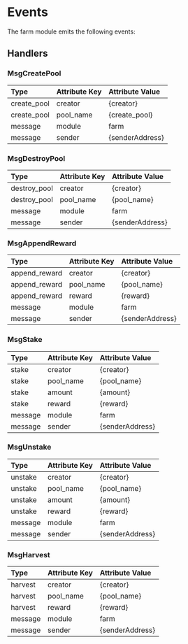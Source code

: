 <!--
order: 3
-->

# Events

The farm module emits the following events:

## Handlers

### MsgCreatePool

| Type        | Attribute Key | Attribute Value |
| :---------- | :------------ | :-------------- |
| create_pool | creator       | {creator}       |
| create_pool | pool_name     | {create_pool}   |
| message     | module        | farm            |
| message     | sender        | {senderAddress} |

### MsgDestroyPool

| Type         | Attribute Key | Attribute Value |
| :----------- | :------------ | :-------------- |
| destroy_pool | creator       | {creator}       |
| destroy_pool | pool_name     | {pool_name}     |
| message      | module        | farm            |
| message      | sender        | {senderAddress} |

### MsgAppendReward

| Type          | Attribute Key | Attribute Value |
| :------------ | :------------ | :-------------- |
| append_reward | creator       | {creator}       |
| append_reward | pool_name     | {pool_name}     |
| append_reward | reward        | {reward}        |
| message       | module        | farm            |
| message       | sender        | {senderAddress} |

### MsgStake

| Type    | Attribute Key | Attribute Value |
| :------ | :------------ | :-------------- |
| stake   | creator       | {creator}       |
| stake   | pool_name     | {pool_name}     |
| stake   | amount        | {amount}        |
| stake   | reward        | {reward}        |
| message | module        | farm            |
| message | sender        | {senderAddress} |

### MsgUnstake

| Type    | Attribute Key | Attribute Value |
| :------ | :------------ | :-------------- |
| unstake | creator       | {creator}       |
| unstake | pool_name     | {pool_name}     |
| unstake | amount        | {amount}        |
| unstake | reward        | {reward}        |
| message | module        | farm            |
| message | sender        | {senderAddress} |

### MsgHarvest

| Type    | Attribute Key | Attribute Value |
| :------ | :------------ | :-------------- |
| harvest | creator       | {creator}       |
| harvest | pool_name     | {pool_name}     |
| harvest | reward        | {reward}        |
| message | module        | farm            |
| message | sender        | {senderAddress} |

